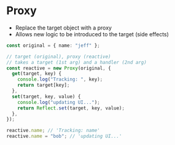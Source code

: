 # Proxy

- Replace the target object with a proxy
- Allows new logic to be introduced to the target (side effects)

```typescript
const original = { name: "jeff" };

// target (original), proxy (reactive)
// takes a target (1st arg) and a handler (2nd arg)
const reactive = new Proxy(original, {
  get(target, key) {
    console.log("Tracking: ", key);
    return target[key];
  },
  set(target, key, value) {
    console.log("updating UI...");
    return Reflect.set(target, key, value);
  },
});

reactive.name; // 'Tracking: name'
reactive.name = "bob"; // 'updating UI...'
```
